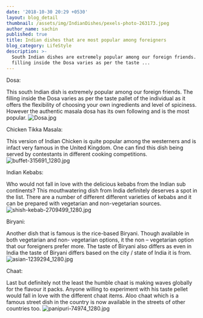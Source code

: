 ```yaml
---
date: '2018-10-30 20:29 +0530'
layout: blog_detail
thumbnail: /assets/img/IndianDishes/pexels-photo-263173.jpeg
author_name: sachin
published: true
title: Indian dishes that are most popular among foreigners
blog_category: LifeStyle
description: >-
  South Indian dishes are extremely popular among our foreign friends. The
  filling inside the Dosa varies as per the taste ...
---
```

Dosa:

This south Indian dish is extremely popular among our foreign friends. The filling inside the Dosa varies as per the taste pallet of the individual as it offers the flexibility of choosing your own ingredients and level of spiciness. 
However the authentic masala dosa has its own following and is the most popular.
![Dosa.jpg]({{site.baseurl}}/assets/img/IndianDishes/Dosa.jpg)

Chicken Tikka Masala:

This version of Indian Chicken is quite popular among the westerners and is infact very famous in the United Kingdom. One can find this dish being served by contestants in different cooking competitions.
![buffet-315691_1280.jpg]({{site.baseurl}}/assets/img/IndianDishes/buffet-315691_1280.jpg)

Indian Kebabs:

Who would not fall in love with the delicious kebabs from the Indian sub continents? This mouthwatering dish from India definitely deserves a spot in the list. There are a number of different different varieties of kebabs and it can be prepared with vegetarian and non-vegetarian sources.
![shish-kebab-2709499_1280.jpg]({{site.baseurl}}/assets/img/IndianDishes/shish-kebab-2709499_1280.jpg)


Biryani:

Another dish that is famous is the rice-based Biryani. Though available in both vegetarian and non- vegetarian options, it the non – vegetarian option that our foreigners prefer more. The taste of Biryani also differs as even in India the taste of Biryani differs based on the city / state of India it is from.
![asian-1239294_1280.jpg]({{site.baseurl}}/assets/img/IndianDishes/asian-1239294_1280.jpg)

Chaat:

Last but definitely not the least the humble chaat is making waves globally for the flavour it packs. Anyone willing to experiment with his taste pellet would fall in love with the different chaat items. Aloo chaat which is a famous street dish in the country is now available in the streets of other countries too.
![panipuri-74974_1280.jpg]({{site.baseurl}}/assets/img/IndianDishes/panipuri-74974_1280.jpg)
